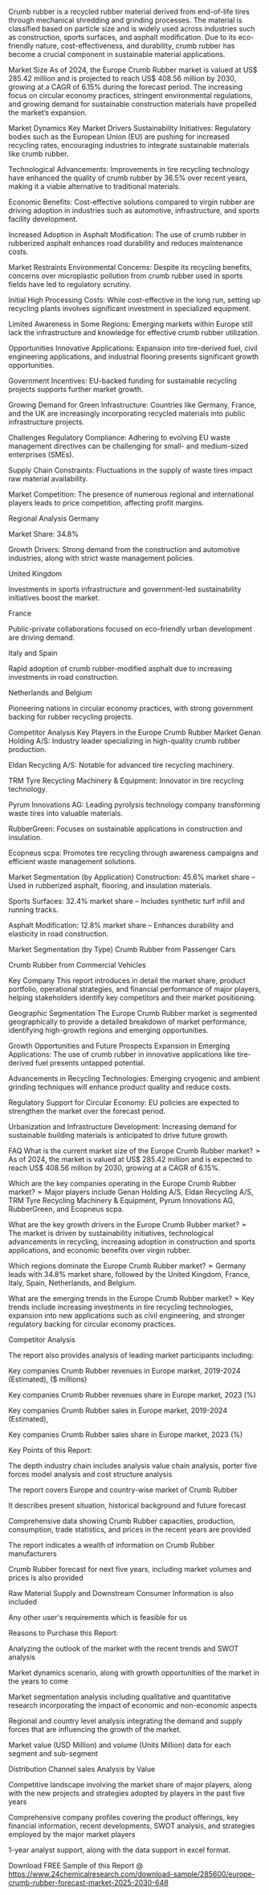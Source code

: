 Crumb rubber is a recycled rubber material derived from end-of-life tires through mechanical shredding and grinding processes. The material is classified based on particle size and is widely used across industries such as construction, sports surfaces, and asphalt modification. Due to its eco-friendly nature, cost-effectiveness, and durability, crumb rubber has become a crucial component in sustainable material applications.

Market Size
As of 2024, the Europe Crumb Rubber market is valued at US$ 285.42 million and is projected to reach US$ 408.56 million by 2030, growing at a CAGR of 6.15% during the forecast period. The increasing focus on circular economy practices, stringent environmental regulations, and growing demand for sustainable construction materials have propelled the market’s expansion.

Market Dynamics
Key Market Drivers
Sustainability Initiatives: Regulatory bodies such as the European Union (EU) are pushing for increased recycling rates, encouraging industries to integrate sustainable materials like crumb rubber.

Technological Advancements: Improvements in tire recycling technology have enhanced the quality of crumb rubber by 36.5% over recent years, making it a viable alternative to traditional materials.

Economic Benefits: Cost-effective solutions compared to virgin rubber are driving adoption in industries such as automotive, infrastructure, and sports facility development.

Increased Adoption in Asphalt Modification: The use of crumb rubber in rubberized asphalt enhances road durability and reduces maintenance costs.

Market Restraints
Environmental Concerns: Despite its recycling benefits, concerns over microplastic pollution from crumb rubber used in sports fields have led to regulatory scrutiny.

Initial High Processing Costs: While cost-effective in the long run, setting up recycling plants involves significant investment in specialized equipment.

Limited Awareness in Some Regions: Emerging markets within Europe still lack the infrastructure and knowledge for effective crumb rubber utilization.

Opportunities
Innovative Applications: Expansion into tire-derived fuel, civil engineering applications, and industrial flooring presents significant growth opportunities.

Government Incentives: EU-backed funding for sustainable recycling projects supports further market growth.

Growing Demand for Green Infrastructure: Countries like Germany, France, and the UK are increasingly incorporating recycled materials into public infrastructure projects.

Challenges
Regulatory Compliance: Adhering to evolving EU waste management directives can be challenging for small- and medium-sized enterprises (SMEs).

Supply Chain Constraints: Fluctuations in the supply of waste tires impact raw material availability.

Market Competition: The presence of numerous regional and international players leads to price competition, affecting profit margins.

Regional Analysis
Germany

Market Share: 34.8%

Growth Drivers: Strong demand from the construction and automotive industries, along with strict waste management policies.

United Kingdom

Investments in sports infrastructure and government-led sustainability initiatives boost the market.

France

Public-private collaborations focused on eco-friendly urban development are driving demand.

Italy and Spain

Rapid adoption of crumb rubber-modified asphalt due to increasing investments in road construction.

Netherlands and Belgium

Pioneering nations in circular economy practices, with strong government backing for rubber recycling projects.

Competitor Analysis
Key Players in the Europe Crumb Rubber Market
Genan Holding A/S: Industry leader specializing in high-quality crumb rubber production.

Eldan Recycling A/S: Notable for advanced tire recycling machinery.

TRM Tyre Recycling Machinery & Equipment: Innovator in tire recycling technology.

Pyrum Innovations AG: Leading pyrolysis technology company transforming waste tires into valuable materials.

RubberGreen: Focuses on sustainable applications in construction and insulation.

Ecopneus scpa: Promotes tire recycling through awareness campaigns and efficient waste management solutions.

Market Segmentation (by Application)
Construction: 45.6% market share – Used in rubberized asphalt, flooring, and insulation materials.

Sports Surfaces: 32.4% market share – Includes synthetic turf infill and running tracks.

Asphalt Modification: 12.8% market share – Enhances durability and elasticity in road construction.

Market Segmentation (by Type)
Crumb Rubber from Passenger Cars

Crumb Rubber from Commercial Vehicles

Key Company
This report introduces in detail the market share, product portfolio, operational strategies, and financial performance of major players, helping stakeholders identify key competitors and their market positioning.

Geographic Segmentation
The Europe Crumb Rubber market is segmented geographically to provide a detailed breakdown of market performance, identifying high-growth regions and emerging opportunities.

Growth Opportunities and Future Prospects
Expansion in Emerging Applications: The use of crumb rubber in innovative applications like tire-derived fuel presents untapped potential.

Advancements in Recycling Technologies: Emerging cryogenic and ambient grinding techniques will enhance product quality and reduce costs.

Regulatory Support for Circular Economy: EU policies are expected to strengthen the market over the forecast period.

Urbanization and Infrastructure Development: Increasing demand for sustainable building materials is anticipated to drive future growth.

FAQ
What is the current market size of the Europe Crumb Rubber market?
➣ As of 2024, the market is valued at US$ 285.42 million and is expected to reach US$ 408.56 million by 2030, growing at a CAGR of 6.15%.

Which are the key companies operating in the Europe Crumb Rubber market?
➣ Major players include Genan Holding A/S, Eldan Recycling A/S, TRM Tyre Recycling Machinery & Equipment, Pyrum Innovations AG, RubberGreen, and Ecopneus scpa.

What are the key growth drivers in the Europe Crumb Rubber market?
➣ The market is driven by sustainability initiatives, technological advancements in recycling, increasing adoption in construction and sports applications, and economic benefits over virgin rubber.

Which regions dominate the Europe Crumb Rubber market?
➣ Germany leads with 34.8% market share, followed by the United Kingdom, France, Italy, Spain, Netherlands, and Belgium.

What are the emerging trends in the Europe Crumb Rubber market?
➣ Key trends include increasing investments in tire recycling technologies, expansion into new applications such as civil engineering, and stronger regulatory backing for circular economy practices.

Competitor Analysis

The report also provides analysis of leading market participants including:

Key companies Crumb Rubber revenues in Europe market, 2019-2024 (Estimated), ($ millions)

Key companies Crumb Rubber revenues share in Europe market, 2023 (%)

Key companies Crumb Rubber sales in Europe market, 2019-2024 (Estimated),

Key companies Crumb Rubber sales share in Europe market, 2023 (%)

Key Points of this Report:

The depth industry chain includes analysis value chain analysis, porter five forces model analysis and cost structure analysis

The report covers Europe and country-wise market of Crumb Rubber

It describes present situation, historical background and future forecast

Comprehensive data showing Crumb Rubber capacities, production, consumption, trade statistics, and prices in the recent years are provided

The report indicates a wealth of information on Crumb Rubber manufacturers

Crumb Rubber forecast for next five years, including market volumes and prices is also provided

Raw Material Supply and Downstream Consumer Information is also included

Any other user's requirements which is feasible for us

Reasons to Purchase this Report:

Analyzing the outlook of the market with the recent trends and SWOT analysis

Market dynamics scenario, along with growth opportunities of the market in the years to come

Market segmentation analysis including qualitative and quantitative research incorporating the impact of economic and non-economic aspects

Regional and country level analysis integrating the demand and supply forces that are influencing the growth of the market.

Market value (USD Million) and volume (Units Million) data for each segment and sub-segment

Distribution Channel sales Analysis by Value

Competitive landscape involving the market share of major players, along with the new projects and strategies adopted by players in the past five years

Comprehensive company profiles covering the product offerings, key financial information, recent developments, SWOT analysis, and strategies employed by the major market players

1-year analyst support, along with the data support in excel format.

Download FREE Sample of this Report @ https://www.24chemicalresearch.com/download-sample/285600/europe-crumb-rubber-forecast-market-2025-2030-648
